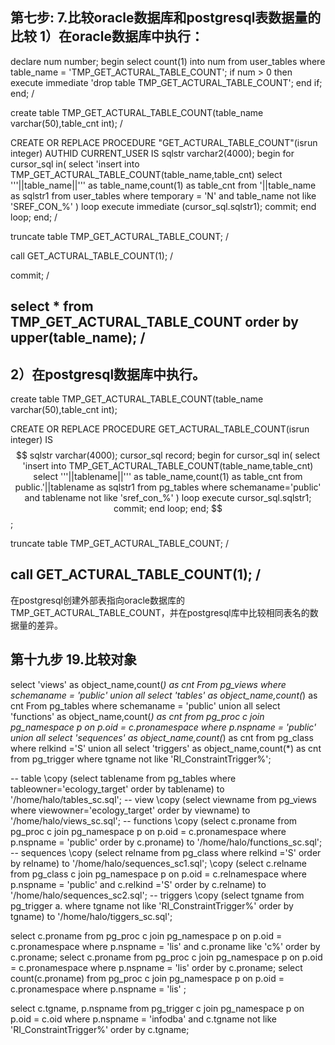 第七步:
7.比较oracle数据库和postgresql表数据量的比较
1）在oracle数据库中执行：
----------------------------------------------------------------------------------------------------------------------------------------------------------------------------------
declare num number;
begin
    select count(1) into num from user_tables where table_name = 'TMP_GET_ACTURAL_TABLE_COUNT';
    if num > 0 then
        execute immediate 'drop table TMP_GET_ACTURAL_TABLE_COUNT';
    end if;
end;
/

create table TMP_GET_ACTURAL_TABLE_COUNT(table_name varchar(50),table_cnt int);
/

CREATE OR REPLACE PROCEDURE "GET_ACTURAL_TABLE_COUNT"(isrun integer) AUTHID CURRENT_USER IS 
  sqlstr varchar2(4000);
begin
    for cursor_sql in(
      select 'insert into TMP_GET_ACTURAL_TABLE_COUNT(table_name,table_cnt) select '''||table_name||''' as table_name,count(1) as table_cnt from '||table_name as sqlstr1 from user_tables where temporary = 'N' and table_name not like 'SREF_CON_%'
     ) loop
          execute immediate (cursor_sql.sqlstr1);
   commit;
    end loop;
end;
/

truncate table TMP_GET_ACTURAL_TABLE_COUNT;
/

call GET_ACTURAL_TABLE_COUNT(1);
/

commit;
/

select * from TMP_GET_ACTURAL_TABLE_COUNT order by upper(table_name);
/
----------------------------------------------------------------------------------------------------------------------------------------------------------------------------------

2）在postgresql数据库中执行。
----------------------------------------------------------------------------------------------------------------------------------------------------------------------------------
create table TMP_GET_ACTURAL_TABLE_COUNT(table_name varchar(50),table_cnt int);

CREATE OR REPLACE PROCEDURE GET_ACTURAL_TABLE_COUNT(isrun integer) 
IS $$ 
  sqlstr varchar(4000);
  cursor_sql record;
begin
    for cursor_sql in(
      select 'insert into TMP_GET_ACTURAL_TABLE_COUNT(table_name,table_cnt) select '''||tablename||''' as table_name,count(1) as table_cnt from public.'||tablename as sqlstr1 from pg_tables where schemaname='public' and tablename not like 'sref_con_%'
     ) loop
          execute cursor_sql.sqlstr1;
   commit;
    end loop;
end;
$$;

truncate table TMP_GET_ACTURAL_TABLE_COUNT;
/

call GET_ACTURAL_TABLE_COUNT(1);
/
----------------------------------------------------------------------------------------------------------------------------------------------------------------------------------
在postgresql创建外部表指向oracle数据库的TMP_GET_ACTURAL_TABLE_COUNT，并在postgresql库中比较相同表名的数据量的差异。



第十九步
19.比较对象
----------------------------------------------------------------------------------------------------------------------------------------------------------------------------------
select 'views' as object_name,count(*) as cnt From pg_views where schemaname = 'public'
union all
select 'tables' as object_name,count(*) as cnt From pg_tables where schemaname = 'public'
union all
select 'functions' as object_name,count(*) as cnt from pg_proc c join pg_namespace p on p.oid = c.pronamespace where p.nspname = 'public' 
union all
select 'sequences' as object_name,count(*) as cnt from pg_class where relkind ='S'
union all
select 'triggers' as object_name,count(*) as cnt from pg_trigger where tgname not like 'RI_ConstraintTrigger%';

-- table
\copy (select tablename from pg_tables where tableowner='ecology_target' order by tablename) to '/home/halo/tables_sc.sql';
-- view
\copy (select viewname from pg_views where viewowner='ecology_target' order by viewname) to '/home/halo/views_sc.sql';
-- functions
\copy (select c.proname from pg_proc c join pg_namespace p on p.oid = c.pronamespace where p.nspname = 'public' order by c.proname) to '/home/halo/functions_sc.sql';
-- sequences
\copy (select relname from pg_class where relkind ='S' order by relname) to '/home/halo/sequences_sc1.sql';
\copy (select c.relname from pg_class c join pg_namespace p on p.oid = c.relnamespace where p.nspname = 'public' and c.relkind ='S' order by c.relname) to '/home/halo/sequences_sc2.sql';
-- triggers
\copy (select tgname from pg_trigger a. where tgname not like 'RI_ConstraintTrigger%' order by tgname) to '/home/halo/tiggers_sc.sql';


select c.proname from pg_proc c join pg_namespace p on p.oid = c.pronamespace where p.nspname = 'lis' and c.proname like 'c%' order by c.proname;
select c.proname from pg_proc c join pg_namespace p on p.oid = c.pronamespace where p.nspname = 'lis' order by c.proname;
select count(c.proname) from pg_proc c join pg_namespace p on p.oid = c.pronamespace where p.nspname = 'lis' ;

select c.tgname, p.nspname from pg_trigger c join pg_namespace p on p.oid = c.oid where p.nspname = 'infodba' and c.tgname not like 'RI_ConstraintTrigger%' order by c.tgname;


